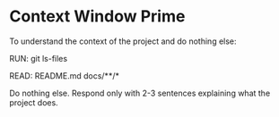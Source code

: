 # Context Window Prime

To understand the context of the project and do nothing else:

RUN:
    git ls-files

READ:
    README.md
    docs/**/*

Do nothing else. Respond only with 2-3 sentences explaining what the project does.
